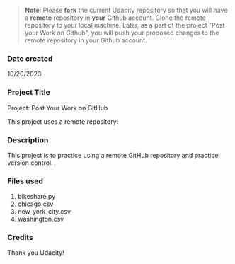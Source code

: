 >**Note**: Please **fork** the current Udacity repository so that you will have a **remote** repository in **your** Github account. Clone the remote repository to your local machine. Later, as a part of the project "Post your Work on Github", you will push your proposed changes to the remote repository in your Github account.

### Date created
10/20/2023

### Project Title
Project: Post Your Work on GitHub

This project uses a remote repository!

### Description
This project is to practice using a remote GitHub repository and practice version control.

### Files used
1. bikeshare.py
2. chicago.csv
3. new_york_city.csv
4. washington.csv

### Credits
Thank you Udacity!

